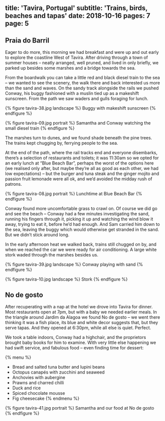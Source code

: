 title: 'Tavira, Portugal'
subtitle: 'Trains, birds, beaches and tapas'
date: 2018-10-16
pages: 7
page: 5
---

## Praia do Barril

Eager to do more, this morning we had breakfast and were up and out early to explore the coastline West of Tavira. After driving through a town of summer houses – neatly arranged, well pruned, and lived in only briefly, we parked up besides some marshes and a bridge towards the sea.

From the boardwalk you can take a little red and black diesel train to the sea – we wanted to see the scenery, the walk there and back interested us more than the sand and waves. On the sandy track alongside the rails we pushed Conway, his buggy fashioned with a muslin tied up as a makeshift sunscreen. From the path we saw waders and gulls foraging for lunch.

{% figure tavira-38.jpg landscape %}
Buggy with makeshift sunscreen
{% endfigure %}

{% figure tavira-09.jpg portrait %}
Samantha and Conway watching the small diesel train
{% endfigure %}

The marshes turn to dunes, and we found shade beneath the pine trees. The trains kept chugging by, ferrying people to the sea.

At the end of the path, where the rail tracks end and everyone disembarks, there’s a selection of restaurants and toilets; it was 11:30am so we opted for an early lunch at “Blue Beach Bar”, perhaps the worst of the options here (we realised only after, but maybe they’re all as good as each other, we had low expectations) – but the burger and tuna steak and the ginger mojito and passion fruit lemonade were all ok, and we’d avoided the midday rush of patrons.

{% figure tavira-08.jpg portrait %}
Lunchtime at Blue Beach Bar
{% endfigure %}

Conway found more uncomfortable grass to crawl on. Of course we did go and see the beach – Conway had a few minutes investigating the sand, running his fingers through it, picking it up and watching the wind blow it away, trying to eat it, before he’d had enough. And Sam carried him down to the sea, leaving the buggy which would otherwise get stranded in the sand. But we didn’t stick around long.

In the early afternoon heat we walked back, trains still chugged on by, and when we reached the car we were ready for air conditioning. A large white stork waded through the marshes besides us.

{% figure tavira-39.jpg landscape %}
Conway playing with sand
{% endfigure %}

{% figure tavira-10.jpg landscape %}
Stork
{% endfigure %}

## No de gosto

After recuperating with a nap at the hotel we drove into Tavira for dinner. Most restaurants open at 7pm, but with a baby we needed earlier meals. In the triangle around Jardim da Alagoa we found No de gosto – we went there thinking it was a fish place, its blue and white decor suggests that, but they serve tapas. And they opened at 6:30pm, while all else is quiet. Perfect.

We took a table indoors, Conway had a highchair, and the proprietors brought baby books for him to examine. With very little else happening we had swift service, and fabulous food – even finding time for dessert:

{% menu %}
* Bread and salted tuna butter and lupini beans
* Octopus canapés with zucchini and seaweed
* Anchovies with aubergine
* Prawns and charred chilli
* Duck and rice
* Spiced chocolate mousse
* Fig cheesecake
{% endmenu %}

{% figure tavira-41.jpg portrait %}
Samantha and our food at No de gosto
{% endfigure %}

